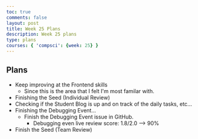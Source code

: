 ```yaml
---
toc: true
comments: false
layout: post
title: Week 25 Plans
description: Week 25 plans
type: plans
courses: { 'compsci': {week: 25} }
---
```


## Plans
- Keep improving at the Frontend skills
    - Since this is the area that I felt I'm most familar with.
- Finishing the Seed (Individual Review)
- Checking if the Student Blog is up and on track of the daily tasks, etc...
- Finishing the Debugging Event...
    - Finish the Debugging Event issue in GitHub.
        - Debugging even live review score: 1.8/2.0  -->  90%
- Finish the Seed (Team Review)

